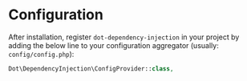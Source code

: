 # Configuration

After installation, register `dot-dependency-injection` in your project by adding the below line to your configuration
aggregator (usually: `config/config.php`):

```php
Dot\DependencyInjection\ConfigProvider::class,
```
